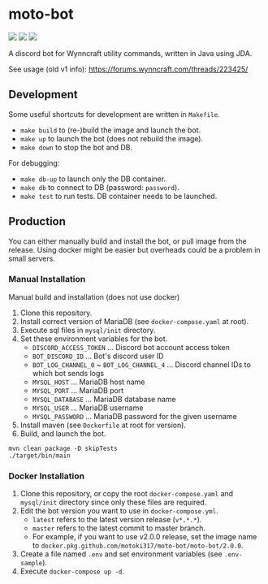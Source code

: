 # moto-bot

[![](https://github.com/motoki317/moto-bot/workflows/Build%20and%20Test/badge.svg)](https://github.com/motoki317/moto-bot/actions?query=workflow%3A%22Build+and+Test%22)
[![](https://github.com/motoki317/moto-bot/workflows/Release%20master/badge.svg)](https://github.com/motoki317/moto-bot/actions?query=workflow%3A%22Release+master%22)
[![](https://github.com/motoki317/moto-bot/workflows/Release%20version/badge.svg)](https://github.com/motoki317/moto-bot/actions?query=workflow%3A%22Release+version%22)

A discord bot for Wynncraft utility commands, written in Java using JDA.

See usage (old v1 info):
https://forums.wynncraft.com/threads/223425/

## Development

Some useful shortcuts for development are written in `Makefile`.

- `make build` to (re-)build the image and launch the bot.
- `make up` to launch the bot (does not rebuild the image).
- `make down` to stop the bot and DB.

For debugging:
- `make db-up` to launch only the DB container.
- `make db` to connect to DB (password: `password`).
- `make test` to run tests. DB container needs to be launched.

## Production

You can either manually build and install the bot, or pull image from the release.
Using docker might be easier but overheads could be a problem in small servers.

### Manual Installation

Manual build and installation (does not use docker)

1. Clone this repository.
2. Install correct version of MariaDB (see `docker-compose.yaml` at root).
3. Execute sql files in `mysql/init` directory.
4. Set these environment variables for the bot.
    - `DISCORD_ACCESS_TOKEN` ... Discord bot account access token
    - `BOT_DISCORD_ID` ... Bot's discord user ID
    - `BOT_LOG_CHANNEL_0` ~ `BOT_LOG_CHANNEL_4` ... Discord channel IDs to which bot sends logs
    - `MYSQL_HOST` ... MariaDB host name
    - `MYSQL_PORT` ... MariaDB port
    - `MYSQL_DATABASE` ... MariaDB database name
    - `MYSQL_USER` ... MariaDB username
    - `MYSQL_PASSWORD` ... MariaDB password for the given username
5. Install maven (see `Dockerfile` at root for version).
6. Build, and launch the bot.
```shell script
mvn clean package -D skipTests
./target/bin/main
```

### Docker Installation

1. Clone this repository, or copy the root `docker-compose.yaml` and `mysql/init` directory since only these files are required.
2. Edit the bot version you want to use in `docker-compose.yml`.
    - `latest` refers to the latest version release (`v*.*.*`).
    - `master` refers to the latest commit to master branch.
    - For example, if you want to use v2.0.0 release, set the image name to `docker.pkg.github.com/motoki317/moto-bot/moto-bot/2.0.0`.
3. Create a file named `.env` and set environment variables (see `.env-sample`).
4. Execute `docker-compose up -d`.
